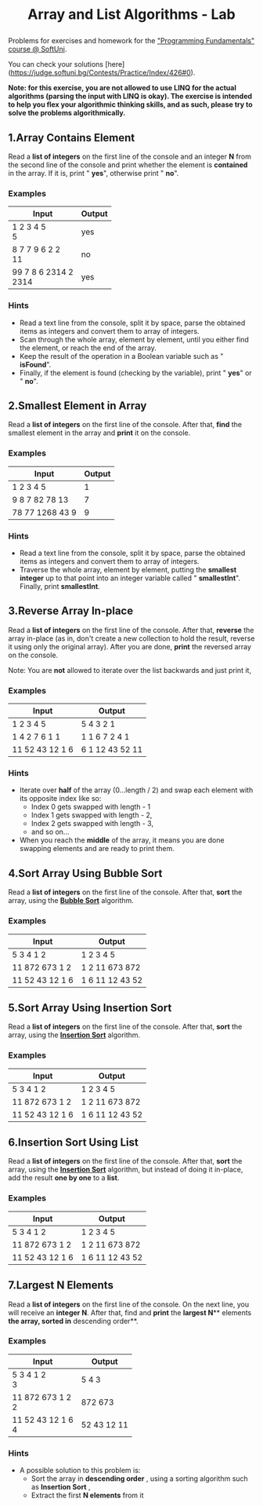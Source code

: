 # <p align="center"> Array and List Algorithms - Lab  <p>

Problems for exercises and homework for the [&quot;Programming Fundamentals&quot; course @ SoftUni](https://softuni.bg/courses/programming-fundamentals).

You can check your solutions [here] (https://judge.softuni.bg/Contests/Practice/Index/426#0).

**Note: for this exercise, you are not allowed to use LINQ for the actual algorithms (parsing the input with LINQ is okay). The exercise is intended to help you flex your algorithmic thinking skills, and as such, please try to solve the problems algorithmically.**

## 1.Array Contains Element

Read a **list of integers** on the first line of the console and an integer **N** from the second line of the console and print whether the element is **contained** in the array. If it is, print &quot; **yes**&quot;, otherwise print &quot; **no**&quot;.

### Examples

| **Input** | **Output** |
| --- | --- |
| 1 2 3 4 5 <br/> 5 | yes |
| 8 7 7 9 6 2 2<br/>11 | no |
| 99 7 8 6 2314 2<br/>2314 | yes |

### Hints

- Read a text line from the console, split it by space, parse the obtained items as integers and convert them to array of integers.
- Scan through the whole array, element by element, until you either find the element, or reach the end of the array.
- Keep the result of the operation in a Boolean variable such as &quot; **isFound**&quot;.
- Finally, if the element is found (checking by the variable), print &quot; **yes**&quot; or &quot; **no**&quot;.

## 2.Smallest Element in Array

Read a **list of integers** on the first line of the console. After that, **find** the smallest element in the array and **print** it on the console.

### Examples

| **Input** | **Output** |
| --- | --- |
| 1 2 3 4 5 | 1 |
| 9 8 7 82 78 13 | 7 |
| 78 77 1268 43 9 | 9 |

### Hints

- Read a text line from the console, split it by space, parse the obtained items as integers and convert them to array of integers.
- Traverse the whole array, element by element, putting the **smallest integer** up to that point into an integer variable called &quot; **smallestInt**&quot;. Finally, print **smallestInt**.

## 3.Reverse Array In-place

Read a **list of integers** on the first line of the console. After that, **reverse** the array in-place (as in, don&#39;t create a new collection to hold the result, reverse it using only the original array). After you are done, **print** the reversed array on the console.

Note: You are **not** allowed to iterate over the list backwards and just print it,

### Examples

| **Input** | **Output** |
| --- | --- |
| 1 2 3 4 5 | 5 4 3 2 1 |
| 1 4 2 7 6 1 1 | 1 1 6 7 2 4 1 |
| 11 52 43 12 1 6 | 6 1 12 43 52 11 |

### Hints

- Iterate over **half** of the array (0…length / 2) and swap each element with its opposite index like so:
  - Index 0 gets swapped with length - 1
  - Index 1 gets swapped with length - 2,
  - Index 2 gets swapped with length - 3,
  - and so on…
- When you reach the **middle** of the array, it means you are done swapping elements and are ready to print them.

## 4.Sort Array Using Bubble Sort

Read a **list of integers** on the first line of the console. After that, **sort** the array, using the [**Bubble Sort**](https://visualgo.net/sorting) algorithm.

### Examples

| **Input** | **Output** |
| --- | --- |
| 5 3 4 1 2 | 1 2 3 4 5 |
| 11 872 673 1 2 | 1 2 11 673 872 |
| 11 52 43 12 1 6 | 1 6 11 12 43 52 |

## 5.Sort Array Using Insertion Sort

Read a **list of integers** on the first line of the console. After that, **sort** the array, using the [**Insertion Sort**](https://visualgo.net/sorting) algorithm.

### Examples

| **Input** | **Output** |
| --- | --- |
| 5 3 4 1 2 | 1 2 3 4 5 |
| 11 872 673 1 2 | 1 2 11 673 872 |
| 11 52 43 12 1 6 | 1 6 11 12 43 52 |

## 6.Insertion Sort Using List

Read a **list of integers** on the first line of the console. After that, **sort** the array, using the [**Insertion Sort**](https://visualgo.net/sorting) algorithm, but instead of doing it in-place, add the result **one by one** to a **list**.

### Examples

| **Input** | **Output** |
| --- | --- |
| 5 3 4 1 2 | 1 2 3 4 5 |
| 11 872 673 1 2 | 1 2 11 673 872 |
| 11 52 43 12 1 6 | 1 6 11 12 43 52 |

## 7.Largest N Elements

Read a **list of integers** on the first line of the console. On the next line, you will receive an **integer N**. After that, find and **print** the **largest N**** elements **the array, sorted in** descending order**.

### Examples

| **Input** | **Output** |
| --- | --- |
| 5 3 4 1 2 <br/> 3 | 5 4 3 |
| 11 872 673 1 2 <br/> 2 | 872 673 |
| 11 52 43 12 1 6 <br/> 4 | 52 43 12 11 |

### Hints

- A possible solution to this problem is:
  - Sort the array in **descending order** , using a sorting algorithm such as **Insertion Sort** ,
  - Extract the first **N elements** from it